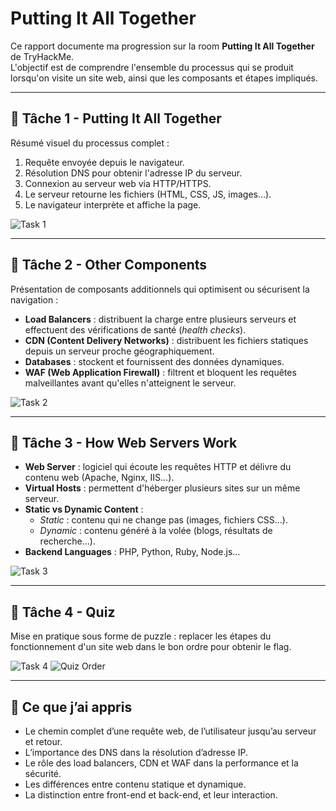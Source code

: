 # Putting It All Together

Ce rapport documente ma progression sur la room **Putting It All Together** de TryHackMe.  
L'objectif est de comprendre l'ensemble du processus qui se produit lorsqu'on visite un site web, ainsi que les composants et étapes impliqués.

---

## 📌 Tâche 1 - Putting It All Together
Résumé visuel du processus complet :
1. Requête envoyée depuis le navigateur.
2. Résolution DNS pour obtenir l'adresse IP du serveur.
3. Connexion au serveur web via HTTP/HTTPS.
4. Le serveur retourne les fichiers (HTML, CSS, JS, images…).
5. Le navigateur interprète et affiche la page.

![Task 1](images/task1.png)

---

## 📌 Tâche 2 - Other Components
Présentation de composants additionnels qui optimisent ou sécurisent la navigation :
- **Load Balancers** : distribuent la charge entre plusieurs serveurs et effectuent des vérifications de santé (*health checks*).
- **CDN (Content Delivery Networks)** : distribuent les fichiers statiques depuis un serveur proche géographiquement.
- **Databases** : stockent et fournissent des données dynamiques.
- **WAF (Web Application Firewall)** : filtrent et bloquent les requêtes malveillantes avant qu'elles n'atteignent le serveur.

![Task 2](images/task2.png)

---

## 📌 Tâche 3 - How Web Servers Work
- **Web Server** : logiciel qui écoute les requêtes HTTP et délivre du contenu web (Apache, Nginx, IIS…).  
- **Virtual Hosts** : permettent d'héberger plusieurs sites sur un même serveur.
- **Static vs Dynamic Content** :
  - *Static* : contenu qui ne change pas (images, fichiers CSS…).
  - *Dynamic* : contenu généré à la volée (blogs, résultats de recherche…).
- **Backend Languages** : PHP, Python, Ruby, Node.js…

![Task 3](images/task3.png)

---

## 📌 Tâche 4 - Quiz
Mise en pratique sous forme de puzzle : replacer les étapes du fonctionnement d'un site web dans le bon ordre pour obtenir le flag.

![Task 4](images/task4.png)
![Quiz Order](images/task4_quiz.png)

---

## 📌 Ce que j’ai appris
- Le chemin complet d’une requête web, de l’utilisateur jusqu’au serveur et retour.
- L’importance des DNS dans la résolution d’adresse IP.
- Le rôle des load balancers, CDN et WAF dans la performance et la sécurité.
- Les différences entre contenu statique et dynamique.
- La distinction entre front-end et back-end, et leur interaction.
